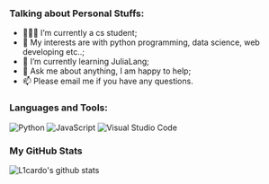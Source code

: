 

### Talking about Personal Stuffs:

- 👨🏽‍💻 I’m currently a cs student; 
- 🤔 My interests are with python programming, data science, web developing etc..;
- 💼 I’m currently learning JuliaLang;
- 💬 Ask me about anything, I am happy to help;
- 📫 Please email me if you have any questions.

### Languages and Tools:

![Python](https://img.shields.io/badge/Python-3776AB?style=flat-square&logo=Python&logoColor=white)
![JavaScript](https://img.shields.io/badge/JavaScript-F7DF1E?style=flat-square&logo=JavaScript&logoColor=white)
![Visual Studio Code](https://img.shields.io/badge/Visual_Studio_Code-007ACC?style=flat-square&logo=Visual-Studio-Code&logoColor=white)

### My GitHub Stats

![L1cardo's github stats](https://github-readme-stats.vercel.app/api?username=mehedieh&show_icons=true)

